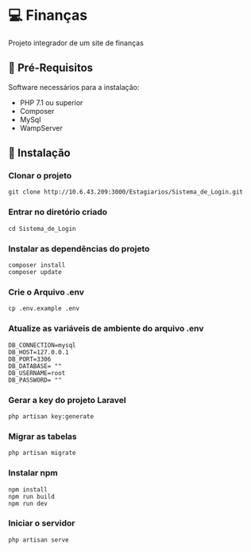 


# 💻 Finanças  

Projeto integrador de um site de finanças


## 🚀 Pré-Requisitos 

Software necessários para a instalação:

<ul>
 <li>PHP 7.1 ou superior</li>
 <li>Composer</li>
 <li>MySql</li>
 <li>WampServer</li>
</ul>

## 🔧 Instalação

### Clonar o projeto
```
git clone http://10.6.43.209:3000/Estagiarios/Sistema_de_Login.git   
```
### Entrar no diretório criado 
```
cd Sistema_de_Login
```
### Instalar as dependências do projeto
```
composer install
composer update
```

### Crie o Arquivo .env
```
cp .env.example .env
```
### Atualize as variáveis de ambiente do arquivo .env
```
DB_CONNECTION=mysql
DB_HOST=127.0.0.1
DB_PORT=3306
DB_DATABASE= ""
DB_USERNAME=root
DB_PASSWORD= ""
```

### Gerar a key do projeto Laravel
```
php artisan key:generate
```

### Migrar as tabelas 
```
php artisan migrate
```
### Instalar npm
```
npm install
npm run build
npm run dev
```

### Iniciar o servidor
```
php artisan serve
```
 
 









